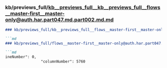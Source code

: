 ### kb/previews_full/kb__previews_full__kb__previews_full__flows__master-first__master-only@auth.har.part047.md.part002.md.md

```md
### kb/previews_full/kb__previews_full__flows__master-first__master-only@auth.har.part047.md.part002.md

```md
### kb/previews_full/flows__master-first__master-only@auth.har.part047.md (part 002)

```md
ineNumber": 0,
                "columnNumber": 5760
            
```

```

```

```
